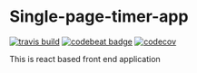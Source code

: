 # Single-page-timer-app 
[![travis build](https://img.shields.io/travis/Dhaval-Shekhada/Single-page-timer-app/master.svg?style=flat-square)](https://travis-ci.org/Dhaval-Shekhada/Single-page-timer-app) [![codebeat badge](https://codebeat.co/badges/013f74a3-815b-441b-8e5e-a6aa7c0b2852)](https://codebeat.co/projects/github-com-dhaval-shekhada-single-page-timer-app-master) [![codecov](https://codecov.io/gh/Dhaval-Shekhada/Single-page-timer-app/branch/master/graph/badge.svg)](https://codecov.io/gh/Dhaval-Shekhada/Single-page-timer-app)

This is react based front end application
